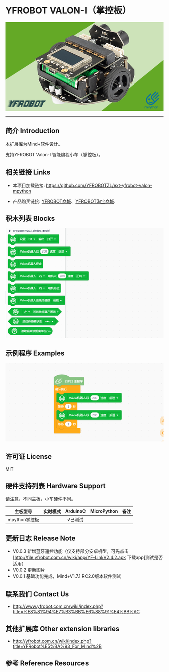 # YFROBOT VALON-I（掌控板）

![](./arduinoC/_images/featured.png)

---------------------------------------------------------

## 简介 Introduction

本扩展库为Mind+软件设计。

支持YFROBOT Valon-I 智能编程小车（掌控板）。


## 相关链接 Links
* 本项目加载链接: https://github.com/YFROBOTZL/ext-yfrobot-valon-mpython

* 产品购买链接: [YFROBOT商城](https://www.yfrobot.com/)、[YFROBOT淘宝商城](https://yfrobot.taobao.com/).


## 积木列表 Blocks
![](./arduinoC/_images/blocks.png)


## 示例程序 Examples
![](./arduinoC/_images/example.png)


## 许可证 License
MIT


## 硬件支持列表 Hardware Support

请注意，不同主板，小车硬件不同。

主板型号                | 实时模式    | ArduinoC   | MicroPython    | 备注
------------------ | :----------: | :----------: | :---------: | -----
mpython掌控板        |             |        √已测试      |             | 


## 更新日志 Release Note
* V0.0.3  新增蓝牙遥控功能（仅支持部分安卓机型，可先点击[http://file.yfrobot.com.cn/wiki/app/YF-LinkV2.4.2.apk 下载app]测试是否适用）
* V0.0.2  更新图片
* V0.0.1  基础功能完成，Mind+V1.7.1 RC2.0版本软件测试


## 联系我们 Contact Us
* http://www.yfrobot.com.cn/wiki/index.php?title=%E8%81%94%E7%B3%BB%E6%88%91%E4%BB%AC

## 其他扩展库 Other extension libraries
* http://yfrobot.com.cn/wiki/index.php?title=YFRobot%E5%BA%93_For_Mind%2B

## 参考 Reference Resources